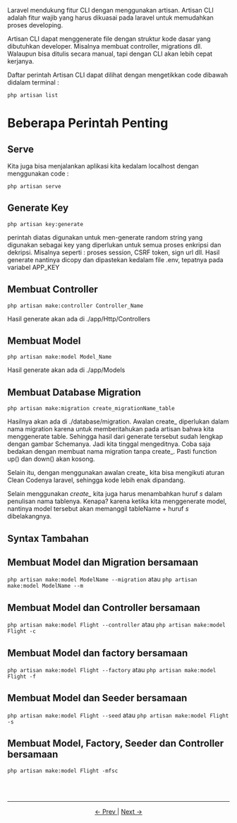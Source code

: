 Laravel mendukung fitur CLI dengan menggunakan artisan. Artisan CLI adalah fitur wajib yang harus dikuasai pada laravel untuk memudahkan proses developing.

Artisan CLI dapat menggenerate file dengan struktur kode dasar yang dibutuhkan developer. Misalnya membuat controller, migrations dll. Walaupun bisa ditulis secara manual, tapi dengan CLI akan lebih cepat kerjanya.

Daftar perintah Artisan CLI dapat dilihat dengan mengetikkan code dibawah didalam terminal :

`php artisan list`

# Beberapa Perintah Penting

## Serve

Kita juga bisa menjalankan aplikasi kita kedalam localhost dengan menggunakan code :

`php artisan serve`

## Generate Key

`php artisan key:generate`

perintah diatas digunakan untuk men-generate random string yang digunakan sebagai key yang diperlukan untuk semua proses enkripsi dan dekripsi. Misalnya seperti : proses session, CSRF token, sign url dll. Hasil generate nantinya dicopy dan dipastekan kedalam file .env, tepatnya pada variabel APP_KEY

## Membuat Controller

`php artisan make:controller Controller_Name` 

Hasil generate akan ada di ./app/Http/Controllers

## Membuat Model

`php artisan make:model Model_Name`

Hasil generate akan ada di ./app/Models

## Membuat Database Migration

`php artisan make:migration create_migrationName_table`

Hasilnya akan ada di ./database/migration. Awalan create_ diperlukan dalam nama migration karena untuk memberitahukan pada artisan bahwa kita menggenerate table. Sehingga hasil dari generate tersebut sudah lengkap dengan gambar Schemanya. Jadi kita tinggal mengeditnya. Coba saja bedakan dengan membuat nama migration tanpa create_. Pasti function up() dan down() akan kosong.

Selain itu, dengan menggunakan awalan create_ kita bisa mengikuti aturan Clean Codenya laravel, sehingga kode lebih enak dipandang.

Selain menggunakan *create_* kita juga harus menambahkan huruf *s* dalam penulisan nama tablenya. Kenapa? karena ketika kita menggenerate model, nantinya model tersebut akan memanggil tableName + huruf *s* dibelakangnya.

## Syntax Tambahan

## Membuat Model dan Migration bersamaan

`php artisan make:model ModelName --migration` atau `php artisan make:model ModelName --m`

## Membuat Model dan Controller bersamaan

`php artisan make:model Flight --controller` atau `php artisan make:model Flight -c`

## Membuat Model dan factory bersamaan

`php artisan make:model Flight --factory` atau `php artisan make:model Flight -f`

## Membuat Model dan Seeder bersamaan

`php artisan make:model Flight --seed` atau `php artisan make:model Flight -s`

## Membuat Model, Factory, Seeder dan Controller bersamaan

`php artisan make:model Flight -mfsc`

<br> <br> <hr>

<p align="center">
    <a href="./02%20-%20Struktur%20Folder.md"> <- Prev </a>| <a href="./04%20-%20Make%20Migrations.md"> Next -> </a>
</p>